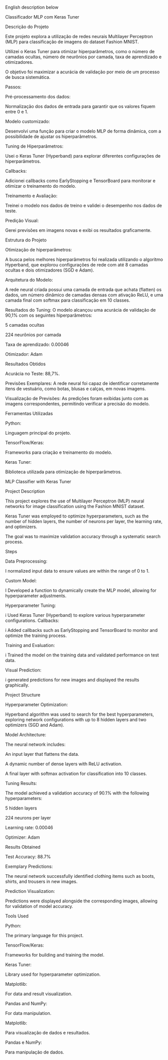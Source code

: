 English description below

Classificador MLP com Keras Tuner

Descrição do Projeto

Este projeto explora a utilização de redes neurais Multilayer Perceptron (MLP) para classificação de imagens do dataset Fashion MNIST. 

Utilizei o Keras Tuner para otimizar hiperparâmetros, como o número de camadas ocultas, número de neurônios por camada, taxa de aprendizado e otimizadores. 

O objetivo foi maximizar a acurácia de validação por meio de um processo de busca sistemática.

Passos:

Pré-processamento dos dados: 

Normalização dos dados de entrada para garantir que os valores fiquem entre 0 e 1.

Modelo customizado: 

Desenvolvi uma função para criar o modelo MLP de forma dinâmica, com a possibilidade de ajustar os hiperparâmetros.

Tuning de Hiperparâmetros: 

Usei o Keras Tuner (Hyperband) para explorar diferentes configurações de hiperparâmetros.

Callbacks: 

Adicionei callbacks como EarlyStopping e TensorBoard para monitorar e otimizar o treinamento do modelo.

Treinamento e Avaliação: 

Treinei o modelo nos dados de treino e validei o desempenho nos dados de teste.

Predição Visual:

Gerei previsões em imagens novas e exibi os resultados graficamente.

Estrutura do Projeto

Otimização de hiperparâmetros: 

A busca pelos melhores hiperparâmetros foi realizada utilizando o algoritmo Hyperband, que explorou configurações de rede com até 8 camadas ocultas e dois otimizadores (SGD e Adam).

Arquitetura do Modelo: 

A rede neural criada possui uma camada de entrada que achata (flatten) os dados, um número dinâmico de camadas densas com ativação ReLU, e uma camada final com softmax para classificação em 10 classes.

Resultados do Tuning: O modelo alcançou uma acurácia de validação de 90,1% com os seguintes hiperparâmetros:

5 camadas ocultas

224 neurônios por camada

Taxa de aprendizado: 0.00046

Otimizador: Adam

Resultados Obtidos

Acurácia no Teste: 88,7%.

Previsões Exemplares: A rede neural foi capaz de identificar corretamente itens de vestuário, como botas, blusas e calças, em novas imagens.

Visualização de Previsões: As predições foram exibidas junto com as imagens correspondentes, permitindo verificar a precisão do modelo.

Ferramentas Utilizadas

Python: 

Linguagem principal do projeto.

TensorFlow/Keras: 

Frameworks para criação e treinamento do modelo.

Keras Tuner:

Biblioteca utilizada para otimização de hiperparâmetros.








MLP Classifier with Keras Tuner

Project Description

This project explores the use of Multilayer Perceptron (MLP) neural networks for image classification using the Fashion MNIST dataset.

Keras Tuner was employed to optimize hyperparameters, such as the number of hidden layers, the number of neurons per layer, the learning rate, and optimizers.

The goal was to maximize validation accuracy through a systematic search process.

Steps

Data Preprocessing:

I normalized input data to ensure values are within the range of 0 to 1.

Custom Model:

I Developed a function to dynamically create the MLP model, allowing for hyperparameter adjustments.

Hyperparameter Tuning:

i Used Keras Tuner (Hyperband) to explore various hyperparameter configurations.
Callbacks:

i Added callbacks such as EarlyStopping and TensorBoard to monitor and optimize the training process.

Training and Evaluation:

i Trained the model on the training data and validated performance on test data.

Visual Prediction:

i generated predictions for new images and displayed the results graphically.

Project Structure

Hyperparameter Optimization:

Hyperband algorithm was used to search for the best hyperparameters, exploring network configurations with up to 8 hidden layers and two optimizers (SGD and Adam).

Model Architecture:

The neural network includes:

An input layer that flattens the data.

A dynamic number of dense layers with ReLU activation.

A final layer with softmax activation for classification into 10 classes.

Tuning Results:

The model achieved a validation accuracy of 90.1% with the following hyperparameters:

5 hidden layers

224 neurons per layer

Learning rate: 0.00046

Optimizer: Adam

Results Obtained

Test Accuracy: 88.7%

Exemplary Predictions:

The neural network successfully identified clothing items such as boots, shirts, and trousers in new images.

Prediction Visualization:

Predictions were displayed alongside the corresponding images, allowing for validation of model accuracy.

Tools Used

Python:

The primary language for this project.

TensorFlow/Keras:

Frameworks for building and training the model.

Keras Tuner:

Library used for hyperparameter optimization.

Matplotlib:

For data and result visualization.

Pandas and NumPy:

For data manipulation.

Matplotlib: 

Para visualização de dados e resultados.

Pandas e NumPy: 

Para manipulação de dados.


